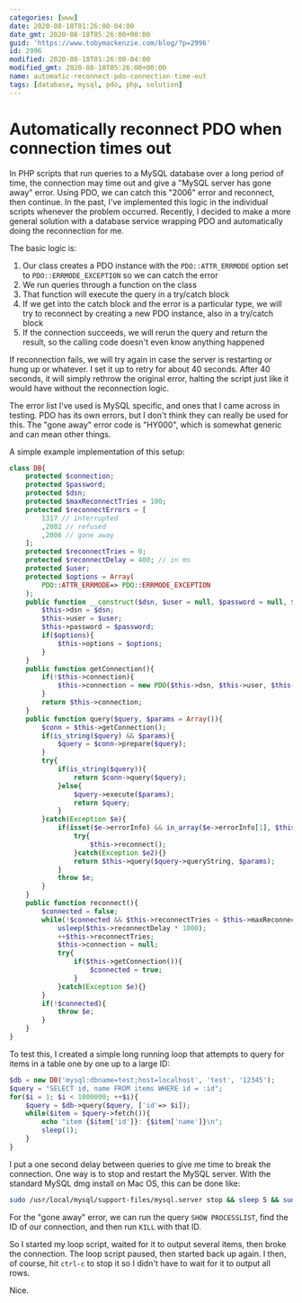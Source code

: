 ```yaml
---
categories: [www]
date: 2020-08-18T01:26:00-04:00
date_gmt: 2020-08-18T05:26:00+00:00
guid: 'https://www.tobymackenzie.com/blog/?p=2996'
id: 2996
modified: 2020-08-18T01:26:00-04:00
modified_gmt: 2020-08-18T05:26:00+00:00
name: automatic-reconnect-pdo-connection-time-out
tags: [database, mysql, pdo, php, solution]
---
```


Automatically reconnect PDO when connection times out
=====================================================

In PHP scripts that run queries to a MySQL database over a long period of time, the connection may time out and give a "MySQL server has gone away" error.<!--more-->  Using PDO, we can catch this "2006" error and reconnect, then continue.  In the past, I've implemented this logic in the individual scripts whenever the problem occurred.  Recently, I decided to make a more general solution with a database service wrapping PDO and automatically doing the reconnection for me.

The basic logic is:

1. Our class creates a PDO instance with the `PDO::ATTR_ERRMODE` option set to `PDO::ERRMODE_EXCEPTION` so we can catch the error
2. We run queries through a function on the class
3. That function will execute the query in a try/catch block
4. If we get into the catch block and the error is a particular type, we will try to reconnect by creating a new PDO instance, also in a try/catch block
5. If the connection succeeds, we will rerun the query and return the result, so the calling code doesn't even know anything happened

If reconnection fails, we will try again in case the server is restarting or hung up or whatever.  I set it up to retry for about 40 seconds.  After 40 seconds, it will simply rethrow the original error, halting the script just like it would have without the reconnection logic.

The error list I've used is MySQL specific, and ones that I came across in testing.  PDO has its own errors, but I don't think they can really be used for this.  The "gone away" error code is "HY000", which is somewhat generic and can mean other things.

A simple example implementation of this setup:

``` php
class DB{
	protected $connection;
	protected $password;
	protected $dsn;
	protected $maxReconnectTries = 100;
	protected $reconnectErrors = [
		1317 // interrupted
		,2002 // refused
		,2006 // gone away
	];
	protected $reconnectTries = 0;
	protected $reconnectDelay = 400; // in ms
	protected $user;
	protected $options = Array(
		PDO::ATTR_ERRMODE=> PDO::ERRMODE_EXCEPTION
	);
	public function __construct($dsn, $user = null, $password = null, $options = null){
		$this->dsn = $dsn;
		$this->user = $user;
		$this->password = $password;
		if($options){
			$this->options = $options;
		}
	}
	public function getConnection(){
		if(!$this->connection){
			$this->connection = new PDO($this->dsn, $this->user, $this->password, $this->options);
		}
		return $this->connection;
	}
	public function query($query, $params = Array()){
		$conn = $this->getConnection();
		if(is_string($query) && $params){
			$query = $conn->prepare($query);
		}
		try{
			if(is_string($query)){
				return $conn->query($query);
			}else{
				$query->execute($params);
				return $query;
			}
		}catch(Exception $e){
			if(isset($e->errorInfo) && in_array($e->errorInfo[1], $this->reconnectErrors)){
				try{
					$this->reconnect();
				}catch(Exception $e2){}
				return $this->query($query->queryString, $params);
			}
			throw $e;
		}
	}
	public function reconnect(){
		$connected = false;
		while(!$connected && $this->reconnectTries < $this->maxReconnectTries){
			usleep($this->reconnectDelay * 1000);
			++$this->reconnectTries;
			$this->connection = null;
			try{
				if($this->getConnection()){
					$connected = true;
				}
			}catch(Exception $e){}
		}
		if(!$connected){
			throw $e;
		}
	}
}
```

To test this, I created a simple long running loop that attempts to query for items in a table one by one up to a large ID:

``` php
$db = new DB('mysql:dbname=test;host=localhost', 'test', '12345');
$query = "SELECT id, name FROM items WHERE id = :id";
for($i = 1; $i < 1000000; ++$i){
	$query = $db->query($query, ['id'=> $i]);
	while($item = $query->fetch()){
		echo "item {$item['id']}: {$item['name']}\n";
		sleep(1);
	}
}
```

I put a one second delay between queries to give me time to break the connection.  One way is to stop and restart the MySQL server.  With the standard MySQL dmg install on Mac OS, this can be done like:

``` sh
sudo /usr/local/mysql/support-files/mysql.server stop && sleep 5 && sudo /usr/local/mysql/support-files/mysql.server start
```

For the "gone away" error, we can run the query `SHOW PROCESSLIST`, find the ID of our connection, and then run `KILL` with that ID.

So I started my loop script, waited for it to output several items, then broke the connection.  The loop script paused, then started back up again.  I then, of course, hit `ctrl-c` to stop it so I didn't have to wait for it to output all rows.

Nice.
